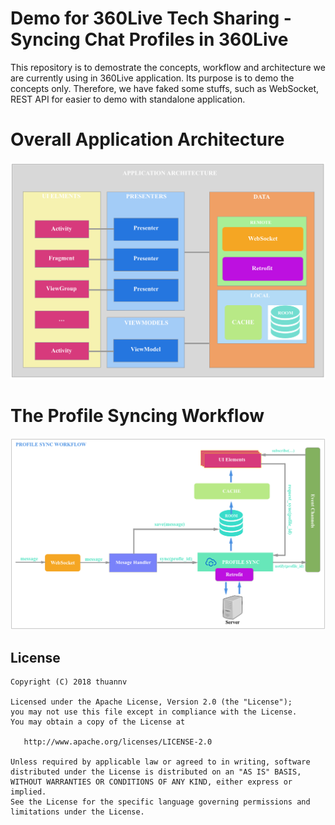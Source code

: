 
# Demo for 360Live Tech Sharing - Syncing Chat Profiles in 360Live
This repository is to demostrate the concepts, workflow and architecture we are currently using in 360Live application. Its purpose is to demo the concepts only. Therefore, we have faked some stuffs, such as WebSocket, REST API for easier to demo with standalone application.  

# Overall Application Architecture
![Architecture](assets/architecture.png)  

# The Profile Syncing Workflow
![Workflow](assets/sync_workflow.png)  

  
## License

    Copyright (C) 2018 thuannv

    Licensed under the Apache License, Version 2.0 (the "License");
    you may not use this file except in compliance with the License.
    You may obtain a copy of the License at

       http://www.apache.org/licenses/LICENSE-2.0

    Unless required by applicable law or agreed to in writing, software
    distributed under the License is distributed on an "AS IS" BASIS,
    WITHOUT WARRANTIES OR CONDITIONS OF ANY KIND, either express or implied.
    See the License for the specific language governing permissions and
    limitations under the License.